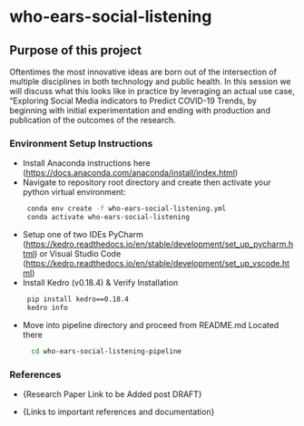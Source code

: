 # who-ears-social-listening

## Purpose of this project

Oftentimes the most innovative ideas are born out of the intersection of multiple disciplines in both technology and public health. In this session we will discuss what this looks like in practice by leveraging an actual use case, “Exploring Social Media indicators to Predict COVID-19 Trends, by beginning with initial experimentation and ending with production and publication of the outcomes of the research.
### Environment Setup Instructions
* Install Anaconda instructions here (https://docs.anaconda.com/anaconda/install/index.html)
* Navigate to repository root directory and create then activate your python virtual environment:
    ```bash
     conda env create -f who-ears-social-listening.yml
     conda activate who-ears-social-listening
    ```
* Setup one of two IDEs PyCharm (https://kedro.readthedocs.io/en/stable/development/set_up_pycharm.html) or Visual Studio Code (https://kedro.readthedocs.io/en/stable/development/set_up_vscode.html)
* Install Kedro (v0.18.4) & Verify Installation
    ```bash
     pip install kedro==0.18.4
     kedro info
    ```
* Move into pipeline directory and proceed from README.md Located there
  ```bash
    cd who-ears-social-listening-pipeline
  ```

### References

* {Research Paper Link to be Added post DRAFT}

* {Links to important references and documentation}
